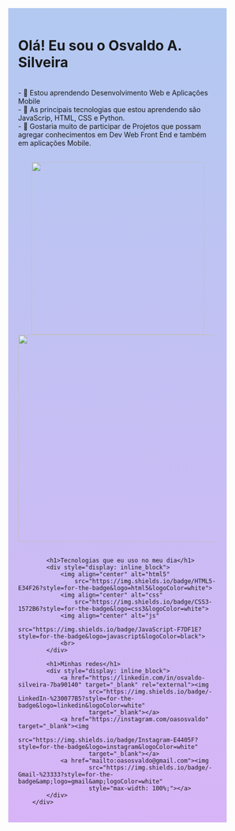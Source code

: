 <div style="width: 80%; padding: 20px; background-image: linear-gradient(to bottom, rgba(128, 166, 232, 0.598), rgba(179, 109, 241, 0.505));">
        <h1>Olá! Eu sou o Osvaldo A. Silveira</h1><br>
        - 👀 Estou aprendendo Desenvolvimento Web e Aplicações Mobile<br>
        - 🌱 As principais tecnologias que estou aprendendo são JavaScrip, HTML, CSS e Python.<br>
        - 💞️ Gostaria muito de participar de Projetos que possam agregar conhecimentos em Dev Web Front End e também em
        aplicações Mobile.
            <div style="padding-top: 30px;" align=center>
                <a href="https://github.com/oasosvaldo">
                    <img width="350em"
                        src="https://github-readme-stats.vercel.app/api?username=oasosvaldo&show_icons=true&theme=dark&include_all_commits=true&count_private=true">
                    <img width="420em"
                        src="https://github-readme-stats.vercel.app/api/top-langs/?username=oasosvaldo&layout=compact&langs_count=16&theme=dark">
                </a>
            </div><br>
        
            <h1>Tecnologias que eu uso no meu dia</h1>
            <div style="display: inline_block">
                <img align="center" alt="html5"
                    src="https://img.shields.io/badge/HTML5-E34F26?style=for-the-badge&logo=html5&logoColor=white">
                <img align="center" alt="css"
                    src="https://img.shields.io/badge/CSS3-1572B6?style=for-the-badge&logo=css3&logoColor=white">
                <img align="center" alt="js"
                    src="https://img.shields.io/badge/JavaScript-F7DF1E?style=for-the-badge&logo=javascript&logoColor=black">
                <br>
            </div>        
        
            <h1>Minhas redes</h1>
            <div style="display: inline_block">
                <a href="https://linkedin.com/in/osvaldo-silveira-7ba90140" target="_blank" rel="external"><img
                        src="https://img.shields.io/badge/-LinkedIn-%230077B5?style=for-the-badge&logo=linkedin&logoColor=white"
                        target="_blank"></a>
                <a href="https://instagram.com/oasosvaldo" target="_blank"><img
                        src="https://img.shields.io/badge/Instagram-E4405F?style=for-the-badge&logo=instagram&logoColor=white"
                        target="_blank"></a>
                <a href="mailto:oasosvaldo@gmail.com"><img
                        src="https://img.shields.io/badge/-Gmail-%23333?style=for-the-badge&amp;logo=gmail&amp;logoColor=white"
                        style="max-width: 100%;"></a>
            </div>
        </div>